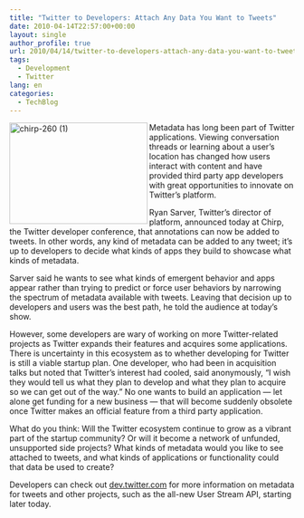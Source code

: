 ```yaml
---
title: "Twitter to Developers: Attach Any Data You Want to Tweets"
date: 2010-04-14T22:57:00+00:00
layout: single
author_profile: true
url: 2010/04/14/twitter-to-developers-attach-any-data-you-want-to-tweets/
tags:
  - Development
  - Twitter
lang: en
categories: 
  - TechBlog
---
```

[<img title="chirp-260 (1)" border="0" alt="chirp-260 (1)" align="left" src="http://lh3.ggpht.com/_vaUVXcmC3OI/S8ZBZRyPldI/AAAAAAAAB9I/vz0MpNGzlg4/chirp-260%20%281%29_thumb%5B1%5D.jpg?imgmax=800" width="244" height="179" />](http://lh6.ggpht.com/_vaUVXcmC3OI/S8ZBXYF6RFI/AAAAAAAAB9E/A6iqtp1qWLQ/s1600-h/chirp-260%20%281%29%5B3%5D.jpg) Metadata has long been part of Twitter applications. Viewing conversation threads or learning about a user’s location has changed how users interact with content and have provided third party app developers with great opportunities to innovate on Twitter’s platform. 

Ryan Sarver, Twitter’s director of platform, announced today at Chirp, the Twitter developer conference, that annotations can now be added to tweets. In other words, any kind of metadata can be added to any tweet; it’s up to developers to decide what kinds of apps they build to showcase what kinds of metadata. 

Sarver said he wants to see what kinds of emergent behavior and apps appear rather than trying to predict or force user behaviors by narrowing the spectrum of metadata available with tweets. Leaving that decision up to developers and users was the best path, he told the audience at today’s show. 

However, some developers are wary of working on more Twitter-related projects as Twitter expands their features and acquires some applications. There is uncertainty in this ecosystem as to whether developing for Twitter is still a viable startup plan. One developer, who had been in acquisition talks but noted that Twitter’s interest had cooled, said anonymously, “I wish they would tell us what they plan to develop and what they plan to acquire so we can get out of the way.” No one wants to build an application — let alone get funding for a new business — that will become suddenly obsolete once Twitter makes an official feature from a third party application. 

What do you think: Will the Twitter ecosystem continue to grow as a vibrant part of the startup community? Or will it become a network of unfunded, unsupported side projects? What kinds of metadata would you like to see attached to tweets, and what kinds of applications or functionality could that data be used to create? 

Developers can check out [dev.twitter.com](http://dev.twitter.com/) for more information on metadata for tweets and other projects, such as the all-new User Stream API, starting later today.